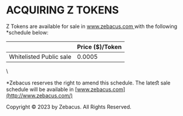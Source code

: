 # ACQUIRING Z TOKENS

Z Tokens are available for sale in [www.zebacus.com ](http://www.zebacus.com/)with the following \*schedule below:

|                         | Price ($)/Token |
| ----------------------- | --------------- |
| Whitelisted Public sale | 0.0005          |

\


\*Zebacus reserves the right to amend this schedule. The lateﬆ sale schedule will be available in [www.zebacus.com](http://www.zebacus.com/)



Copyright © 2023 by Zebacus. All Rights Reserved.
